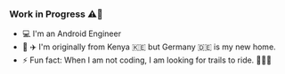 ### Work in Progress ⚠️🚧

- 💻   I'm an Android Engineer
- 📍 ✈️ I'm originally from Kenya 🇰🇪 but Germany 🇩🇪 is my new home.
- ⚡ Fun fact: When I am not coding, I am looking for trails to ride. 🚵🏽‍♀️

<!--
**kioko/kioko** is a ✨ _special_ ✨ repository because its `README.md` (this file) appears on your GitHub profile.

Here are some ideas to get you started:

- 🔭 I’m currently working on ...
- 🌱 I’m currently learning ...
- 👯 I’m looking to collaborate on ...
- 🤔 I’m looking for help with ...
- 💬 Ask me about ...
- 😄 Pronouns: ...

-->
